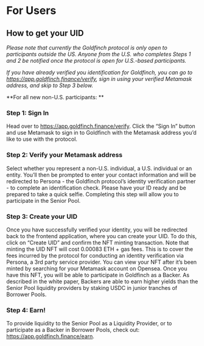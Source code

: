 # For Users

## How to get your UID

_Please note that currently the Goldfinch protocol is only open to participants outside the US. Anyone from the U.S. who completes Steps 1 and 2 be notified once the protocol is open for U.S.-based participants._

_If you have already verified you identification for Goldfinch, you can go to https://app.goldfinch.finance/verify, sign in using your verified Metamask address, and skip to Step 3 below._

**For all new non-U.S. participants: **

### Step 1: Sign In

Head over to https://app.goldfinch.finance/verify. Click the “Sign In” button and use Metamask to sign in to Goldfinch with the Metamask address you’d like to use with the protocol.&#x20;

### Step 2: Verify your Metamask address

Select whether you represent a non-U.S. individual, a U.S. individual or an entity. You’ll then be prompted to enter your contact information and will be redirected to Persona - the Goldfinch protocol’s identity verification partner - to complete an identification check. Please have your ID ready and be prepared to take a quick selfie. Completing this step will allow you to participate in the Senior Pool.&#x20;

### Step 3: Create your UID

Once you have successfully verified your identity, you will be redirected back to the frontend application, where you can create your UID. To do this, click on “Create UID” and confirm the NFT minting transaction. Note that minting the UID NFT will cost 0.00083 ETH + gas fees. This is to cover the fees incurred by the protocol for conducting an identity verification via Persona, a 3rd party service provider. You can view your NFT after it’s been minted by searching for your Metamask account on Opensea. Once you have this NFT, you will be able to participate in Goldfinch as a Backer. As described in the white paper, Backers are able to earn higher yields than the Senior Pool liquidity providers by staking USDC in junior tranches of Borrower Pools.

### Step 4: Earn!

To provide liquidity to the Senior Pool as a Liquidity Provider, or to participate as a Backer in Borrower Pools, check out: https://app.goldfinch.finance/earn.
